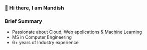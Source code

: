 ### 👋 Hi there, I am Nandish

### Brief Summary
- Passionate about Cloud, Web applications & Machine Learning
- MS in Computer Engineering 
- 6+ years of Industry experience
